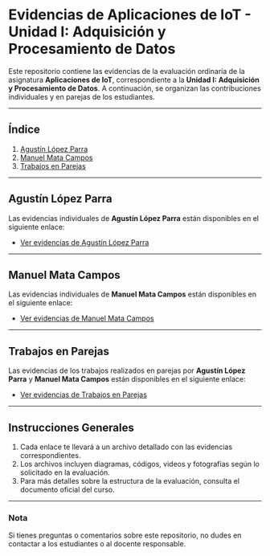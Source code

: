 # Evidencias de Aplicaciones de IoT - Unidad I: Adquisición y Procesamiento de Datos

Este repositorio contiene las evidencias de la evaluación ordinaria de la asignatura **Aplicaciones de IoT**, correspondiente a la **Unidad I: Adquisición y Procesamiento de Datos**. A continuación, se organizan las contribuciones individuales y en parejas de los estudiantes.

---

## Índice

1. [Agustín López Parra](#agustín-lópez-parra)
2. [Manuel Mata Campos](#manuel-mata-campos)
3. [Trabajos en Parejas](#trabajos-en-parejas)

---

## Agustín López Parra

Las evidencias individuales de **Agustín López Parra** están disponibles en el siguiente enlace:

- [Ver evidencias de Agustín López Parra](https://github.com/agustn134/EvidenciasIot2025/blob/main/Agustin%20Lopez%20Parra.md)

---

## Manuel Mata Campos

Las evidencias individuales de **Manuel Mata Campos** están disponibles en el siguiente enlace:

- [Ver evidencias de Manuel Mata Campos](https://github.com/agustn134/EvidenciasIot2025/blob/main/Manuel%20Mata%20C.md)

---

## Trabajos en Parejas

Las evidencias de los trabajos realizados en parejas por **Agustín López Parra** y **Manuel Mata Campos** están disponibles en el siguiente enlace:

- [Ver evidencias de Trabajos en Parejas](https://github.com/agustn134/EvidenciasIot2025/blob/main/Trabajos%20en%20Parejas.md)

---

## Instrucciones Generales

1. Cada enlace te llevará a un archivo detallado con las evidencias correspondientes.
2. Los archivos incluyen diagramas, códigos, videos y fotografías según lo solicitado en la evaluación.
3. Para más detalles sobre la estructura de la evaluación, consulta el documento oficial del curso.

---

### Nota
Si tienes preguntas o comentarios sobre este repositorio, no dudes en contactar a los estudiantes o al docente responsable.
